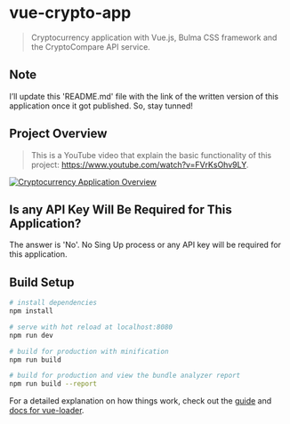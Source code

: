 # vue-crypto-app

> Cryptocurrency application with Vue.js, Bulma CSS framework and the CryptoCompare API service.

## Note

I’ll update this 'README.md' file with the link of the written version of this application once it got published. So, stay tunned! 

## Project Overview
> This is a YouTube video that explain the basic functionality of this project: https://www.youtube.com/watch?v=FVrKsOhv9LY.

[![Cryptocurrency Application Overview](https://i.ibb.co/hWrQqN2/News-component.png?raw=true)](https://www.youtube.com/watch?v=FVrKsOhv9LY "Cryptocurrency Application Overview")


## Is any API Key Will Be Required for This Application?

The answer is 'No'. No Sing Up process or any API key will be required for this application.

## Build Setup

``` bash
# install dependencies
npm install

# serve with hot reload at localhost:8080
npm run dev

# build for production with minification
npm run build

# build for production and view the bundle analyzer report
npm run build --report
```

For a detailed explanation on how things work, check out the [guide](http://vuejs-templates.github.io/webpack/) and [docs for vue-loader](http://vuejs.github.io/vue-loader).
